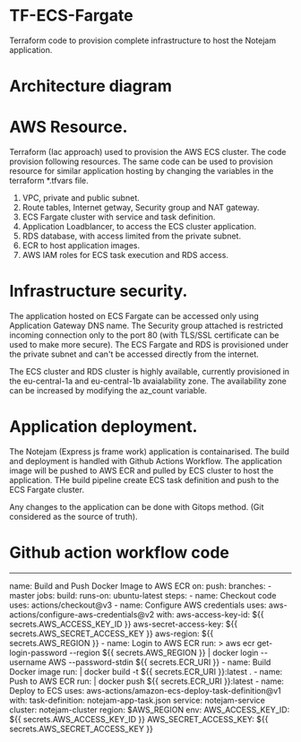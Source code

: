 # TF-ECS-Fargate
Terraform code to provision complete infrastructure to host the Notejam application.

# Architecture diagram



# AWS Resource.
Terraform (Iac approach) used to provision the AWS ECS cluster. The code provision following resources. The same code can be used to provision resource for similar application hosting by changing the variables in the terraform *.tfvars file.

1. VPC, private and public subnet. 
2. Route tables, Internet getway, Security group and NAT gateway.
3. ECS Fargate cluster with service and task definition.
4. Application Loadblancer, to access the ECS cluster application.
5. RDS database, with access limited from the private subnet.
6. ECR to host application images.
7. AWS IAM roles for ECS task execution and RDS access.

# Infrastructure security.
The application hosted on ECS Fargate can be accessed only using Application Gateway DNS name. The Security group attached is restricted incoming connection only to the port 80 (with TLS/SSL certificate can be used to make more secure). The ECS Fargate and RDS is provisioned under the private subnet and can't be accessed directly from the internet.

The ECS cluster and RDS cluster is highly available, currently provisioned in the eu-central-1a and eu-central-1b avaialability zone. The availability zone can be increased by modifying the az_count variable.

# Application deployment.

The Notejam (Express js frame work)  application is containarised. The build and deployment is handled with Github Actions Workflow. The application image will be pushed to AWS ECR and pulled by ECS cluster to host the application. THe build pipeline create ECS task definition and push to the ECS Fargate cluster.

Any changes to the application can be done with Gitops method. (Git considered as the source of truth).

# Github action workflow code

---
name: Build and Push Docker Image to AWS ECR
on:
  push:
    branches:
      - master
jobs:
  build:
    runs-on: ubuntu-latest
    steps:
      - name: Checkout code
        uses: actions/checkout@v3
      - name: Configure AWS credentials
        uses: aws-actions/configure-aws-credentials@v2
        with:
          aws-access-key-id: ${{ secrets.AWS_ACCESS_KEY_ID }}
          aws-secret-access-key: ${{ secrets.AWS_SECRET_ACCESS_KEY }}
          aws-region: ${{ secrets.AWS_REGION }}
      - name: Login to AWS ECR
        run: >
          aws ecr get-login-password --region ${{ secrets.AWS_REGION }} | docker
          login --username AWS --password-stdin ${{ secrets.ECR_URI }}
      - name: Build Docker image
        run: |
          docker build -t ${{ secrets.ECR_URI }}:latest .
      - name: Push to AWS ECR
        run: |
          docker push ${{ secrets.ECR_URI }}:latest
      - name: Deploy to ECS
        uses: aws-actions/amazon-ecs-deploy-task-definition@v1
        with:
          task-definition: notejam-app-task.json
          service: notejam-service
          cluster: notejam-cluster
          region: $AWS_REGION
        env:
          AWS_ACCESS_KEY_ID: ${{ secrets.AWS_ACCESS_KEY_ID }}
          AWS_SECRET_ACCESS_KEY: ${{ secrets.AWS_SECRET_ACCESS_KEY }}






